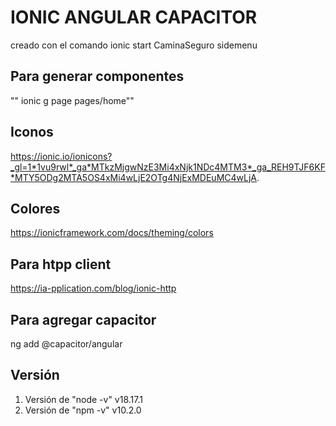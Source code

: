 # IONIC ANGULAR CAPACITOR

creado con el comando ionic start CaminaSeguro sidemenu

## Para generar componentes
"" ionic g page pages/home""

## Iconos

https://ionic.io/ionicons?_gl=1*1vu9rwl*_ga*MTkzMjgwNzE3Mi4xNjk1NDc4MTM3*_ga_REH9TJF6KF*MTY5ODg2MTA5OS4xMi4wLjE2OTg4NjExMDEuMC4wLjA.

## Colores

https://ionicframework.com/docs/theming/colors

## Para htpp client
https://ia-pplication.com/blog/ionic-http


## Para agregar capacitor
 ng add @capacitor/angular


 ## Versión

 1. Versión de "node -v" v18.17.1
 2. Versión de "npm -v" v10.2.0

 